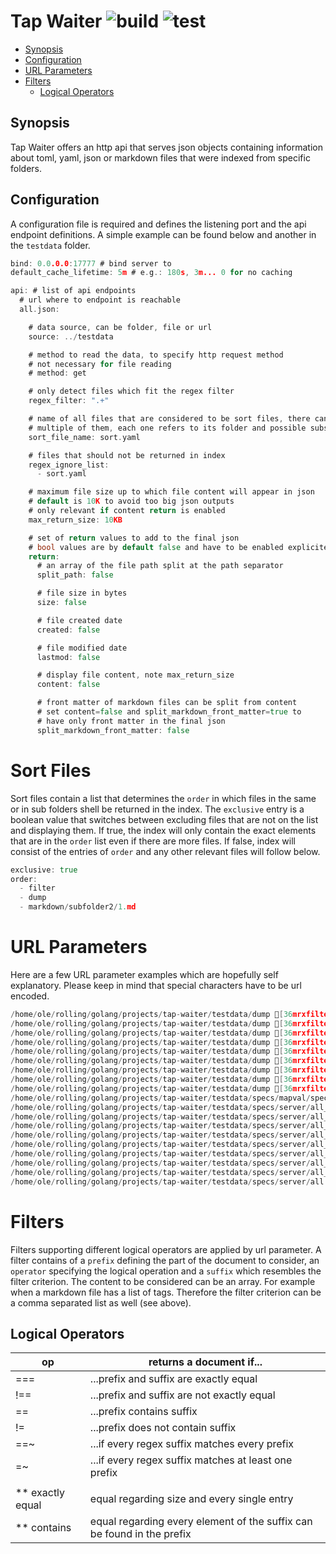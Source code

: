 # Tap Waiter ![build](https://github.com/triole/tap-waiter/actions/workflows/build.yaml/badge.svg) ![test](https://github.com/triole/tap-waiter/actions/workflows/test.yaml/badge.svg)

<!-- toc -->

- [Synopsis](#synopsis)
- [Configuration](#configuration)
- [URL Parameters](#url-parameters)
- [Filters](#filters)
  - [Logical Operators](#logical-operators)

<!-- /toc -->

## Synopsis

Tap Waiter offers an http api that serves json objects containing information about toml, yaml, json or markdown files that were indexed from specific folders.

## Configuration

A configuration file is required and defines the listening port and the api endpoint definitions. A simple example can be found below and another in the `testdata` folder.

```go mdox-exec="tail -n +2 conf/conf.yaml"
bind: 0.0.0.0:17777 # bind server to
default_cache_lifetime: 5m # e.g.: 180s, 3m... 0 for no caching

api: # list of api endpoints
  # url where to endpoint is reachable
  all.json:

    # data source, can be folder, file or url
    source: ../testdata

    # method to read the data, to specify http request method
    # not necessary for file reading
    # method: get

    # only detect files which fit the regex filter
    regex_filter: ".+"

    # name of all files that are considered to be sort files, there can be
    # multiple of them, each one refers to its folder and possible substructures
    sort_file_name: sort.yaml

    # files that should not be returned in index
    regex_ignore_list:
      - sort.yaml

    # maximum file size up to which file content will appear in json
    # default is 10K to avoid too big json outputs
    # only relevant if content return is enabled
    max_return_size: 10KB

    # set of return values to add to the final json
    # bool values are by default false and have to be enabled explicitely
    return:
      # an array of the file path split at the path separator
      split_path: false

      # file size in bytes
      size: false

      # file created date
      created: false

      # file modified date
      lastmod: false

      # display file content, note max_return_size
      content: false

      # front matter of markdown files can be split from content
      # set content=false and split_markdown_front_matter=true to
      # have only front matter in the final json
      split_markdown_front_matter: false
```

# Sort Files

Sort files contain a list that determines the `order` in which files in the same or in sub folders shell be returned in the index. The `exclusive` entry is a boolean value that switches between excluding files that are not on the list and displaying them. If true, the index will only contain the exact elements that are in the `order` list even if there are more files. If false, index will consist of the entries of `order` and any other relevant files will follow below.

```go mdox-exec="tail -n +2 testdata/sort.yaml"
exclusive: true
order:
  - filter
  - dump
  - markdown/subfolder2/1.md
```

# URL Parameters

Here are a few URL parameter examples which are hopefully self explanatory. Please keep in mind that special characters have to be url encoded.

```go mdox-exec="sh/display_test_urls.sh"
/home/ole/rolling/golang/projects/tap-waiter/testdata/dump [36mrxfilter[0m=.+ [36murl[0m=/all.json
/home/ole/rolling/golang/projects/tap-waiter/testdata/dump [36mrxfilter[0m=.+ [36murl[0m=/all.json
/home/ole/rolling/golang/projects/tap-waiter/testdata/dump [36mrxfilter[0m=.+ [36murl[0m=/all.json
/home/ole/rolling/golang/projects/tap-waiter/testdata/dump [36mrxfilter[0m=.+ [36murl[0m=/all.json
/home/ole/rolling/golang/projects/tap-waiter/testdata/dump [36mrxfilter[0m=.+ [36murl[0m=/all.json
/home/ole/rolling/golang/projects/tap-waiter/testdata/dump [36mrxfilter[0m=.+ [36murl[0m=/all.json
/home/ole/rolling/golang/projects/tap-waiter/testdata/dump [36mrxfilter[0m=.+ [36murl[0m=/all.json
/home/ole/rolling/golang/projects/tap-waiter/testdata/dump [36mrxfilter[0m=.+ [36murl[0m=/all.json
/home/ole/rolling/golang/projects/tap-waiter/testdata/dump [36mrxfilter[0m=.+ [36murl[0m=/all.json
/home/ole/rolling/golang/projects/tap-waiter/testdata/specs/mapval/spec.yaml [36mspecs[0m=[map[content_file:/home/ole/rolling/golang/projects/tap-waiter/testdata/dump/markdown/1.md exp:[title1] key:front_matter.title] map[content_file:/home/ole/rolling/golang/projects/tap-waiter/testdata/dump/markdown/1.md exp:[tag1 tag2] key:front_matter.tags] map[content_file:/home/ole/rolling/golang/projects/tap-waiter/testdata/dump/yaml/cpx/data_aip.yaml exp:[Data Services @ AIP] key:title] map[content_file:/home/ole/rolling/golang/projects/tap-waiter/testdata/dump/yaml/cpx/data_aip.yaml exp:[open] key:metadata.access] map[content_file:/home/ole/rolling/golang/projects/tap-waiter/testdata/dump/yaml/cpx/data_aip.yaml exp:[vo IVOA Daiquiri] key:metadata.tags] map[content_file:/home/ole/rolling/golang/projects/tap-waiter/testdata/dump/yaml/cpx/data_aip.yaml exp:[https://data.aip.de] key:metadata.url]]
/home/ole/rolling/golang/projects/tap-waiter/testdata/specs/server/all_filter_front_matter_tags_co_tag1.yaml [36mspecs[0m=[map[exp:[markdown/1.md markdown/subfolder1/1.md markdown/subfolder1/2.md markdown/subfolder1/3.md markdown/subfolder1/4.md] urls:[/all.json?filter=front_matter.tags==tag1]]]
/home/ole/rolling/golang/projects/tap-waiter/testdata/specs/server/all_filter_front_matter_tags_eq_ivoa.yaml [36mspecs[0m=[map[exp:[yaml/cpx/data_aip.yaml] urls:[/all.json?filter=metadata.tags==ivoa]]]
/home/ole/rolling/golang/projects/tap-waiter/testdata/specs/server/all_filter_front_matter_tags_eq_tag1.yaml [36mspecs[0m=[map[exp:[markdown/subfolder1/1.md] urls:[/all.json?filter=front_matter.tags===tag1]]]
/home/ole/rolling/golang/projects/tap-waiter/testdata/specs/server/all_filter_front_matter_tags_nco_tag1.yaml [36mspecs[0m=[map[exp:[markdown/subfolder2/1.md markdown/subfolder2/2.md markdown/subfolder2/3.md] urls:[/all.json?filter=front_matter.tags!=tag1]]]
/home/ole/rolling/golang/projects/tap-waiter/testdata/specs/server/all_filter_front_matter_tags_neq_ivoa.yaml [36mspecs[0m=[map[exp:[markdown/subfolder2/3.md markdown/subfolder2/2.md markdown/subfolder2/1.md markdown/subfolder1/4.md markdown/subfolder1/3.md markdown/subfolder1/2.md markdown/subfolder1/1.md yaml/4.yaml markdown/no_front_matter.md markdown/1.md json/list.json html/3.html html/2.html html/1.html] urls:[/all.json?filter=tags!==ivoa&order=desc]]]
/home/ole/rolling/golang/projects/tap-waiter/testdata/specs/server/all_filter_front_matter_tags_neq_tag1.yaml [36mspecs[0m=[map[exp:[markdown/subfolder2/3.md markdown/subfolder2/2.md markdown/subfolder2/1.md markdown/subfolder1/4.md markdown/subfolder1/3.md markdown/subfolder1/2.md markdown/1.md] urls:[/all.json?filter=front_matter.tags!==tag1&order=desc]]]
/home/ole/rolling/golang/projects/tap-waiter/testdata/specs/server/all_sortby_front_matter_title.yaml [36mspecs[0m=[map[exp:[markdown/subfolder2/1.md markdown/subfolder1/1.md markdown/subfolder1/3.md markdown/subfolder1/4.md markdown/subfolder1/2.md markdown/1.md markdown/subfolder2/2.md markdown/subfolder2/3.md sort.yaml binary/binary_1k.file binary/binary_5k.file html/1.html html/2.html html/3.html html/more_than_10k.html html/sort.yaml json/list.json markdown/no_front_matter.md markdown/sort.yaml yaml/1.yaml yaml/2.yaml yaml/3.yaml yaml/4.yaml yaml/more_than_10k.yaml yaml/cpx/data_aip.yaml] urls:[/all.json?sortby=front_matter.title]]]
/home/ole/rolling/golang/projects/tap-waiter/testdata/specs/server/all_sortby_size.yaml [36mspecs[0m=[map[exp:[yaml/more_than_10k.yaml html/more_than_10k.html binary/binary_5k.file binary/binary_1k.file yaml/1.yaml yaml/4.yaml yaml/2.yaml yaml/3.yaml yaml/cpx/data_aip.yaml html/3.html html/2.html html/1.html markdown/sort.yaml markdown/subfolder1/3.md markdown/subfolder2/1.md markdown/subfolder1/2.md markdown/subfolder2/2.md markdown/subfolder1/4.md markdown/1.md markdown/subfolder2/3.md markdown/subfolder1/1.md markdown/no_front_matter.md json/list.json sort.yaml html/sort.yaml] urls:[/all.json?sortby=size&order=desc]]]
/home/ole/rolling/golang/projects/tap-waiter/testdata/specs/server/all.yaml [36mspecs[0m=[map[exp:[sort.yaml binary/binary_1k.file binary/binary_5k.file html/1.html html/2.html html/3.html html/more_than_10k.html html/sort.yaml json/list.json markdown/1.md markdown/no_front_matter.md markdown/sort.yaml yaml/1.yaml yaml/2.yaml yaml/3.yaml yaml/4.yaml yaml/more_than_10k.yaml markdown/subfolder1/1.md markdown/subfolder1/2.md markdown/subfolder1/3.md markdown/subfolder1/4.md markdown/subfolder2/1.md markdown/subfolder2/2.md markdown/subfolder2/3.md yaml/cpx/data_aip.yaml] urls:[/all.json]]]
```

# Filters

Filters supporting different logical operators are applied by url parameter. A filter contains of a `prefix` defining the part of the document to consider, an `operator` specifying the logical operation and a `suffix` which resembles the filter criterion. The content to be considered can be an array. For example when a markdown file has a list of tags. Therefore the filter criterion can be a comma separated list as well (see above).

## Logical Operators

| op               | returns a document if...                                               |
|------------------|------------------------------------------------------------------------|
| ===              | ...prefix and suffix are exactly equal                                 |
| !==              | ...prefix and suffix are not exactly equal                             |
| ==               | ...prefix contains suffix                                              |
| !=               | ...prefix does not contain suffix                                      |
| ==~              | ...if every regex suffix matches every prefix                          |
| =~               | ...if every regex suffix matches at least one prefix                   |
|                  |                                                                        |
| ** exactly equal | equal regarding size and every single entry                            |
| ** contains      | equal regarding every element of the suffix can be found in the prefix |
